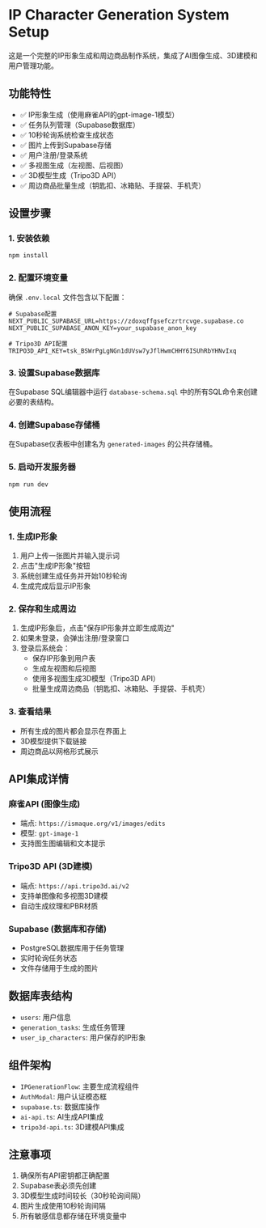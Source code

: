 # IP Character Generation System Setup

这是一个完整的IP形象生成和周边商品制作系统，集成了AI图像生成、3D建模和用户管理功能。

## 功能特性

- ✅ IP形象生成（使用麻雀API的gpt-image-1模型）
- ✅ 任务队列管理（Supabase数据库）
- ✅ 10秒轮询系统检查生成状态
- ✅ 图片上传到Supabase存储
- ✅ 用户注册/登录系统
- ✅ 多视图生成（左视图、后视图）
- ✅ 3D模型生成（Tripo3D API）
- ✅ 周边商品批量生成（钥匙扣、冰箱贴、手提袋、手机壳）

## 设置步骤

### 1. 安装依赖
```bash
npm install
```

### 2. 配置环境变量
确保 `.env.local` 文件包含以下配置：
```env
# Supabase配置
NEXT_PUBLIC_SUPABASE_URL=https://zdoxqffgsefczrtrcvge.supabase.co
NEXT_PUBLIC_SUPABASE_ANON_KEY=your_supabase_anon_key

# Tripo3D API配置
TRIPO3D_API_KEY=tsk_BSWrPgLgNGn1dUVsw7yJflHwmCHHY6ISUhRbYHNvIxq
```

### 3. 设置Supabase数据库
在Supabase SQL编辑器中运行 `database-schema.sql` 中的所有SQL命令来创建必要的表结构。

### 4. 创建Supabase存储桶
在Supabase仪表板中创建名为 `generated-images` 的公共存储桶。

### 5. 启动开发服务器
```bash
npm run dev
```

## 使用流程

### 1. 生成IP形象
1. 用户上传一张图片并输入提示词
2. 点击"生成IP形象"按钮
3. 系统创建生成任务并开始10秒轮询
4. 生成完成后显示IP形象

### 2. 保存和生成周边
1. 生成IP形象后，点击"保存IP形象并立即生成周边"
2. 如果未登录，会弹出注册/登录窗口
3. 登录后系统会：
   - 保存IP形象到用户表
   - 生成左视图和后视图
   - 使用多视图生成3D模型（Tripo3D API）
   - 批量生成周边商品（钥匙扣、冰箱贴、手提袋、手机壳）

### 3. 查看结果
- 所有生成的图片都会显示在界面上
- 3D模型提供下载链接
- 周边商品以网格形式展示

## API集成详情

### 麻雀API (图像生成)
- 端点: `https://ismaque.org/v1/images/edits`
- 模型: `gpt-image-1`
- 支持图生图编辑和文本提示

### Tripo3D API (3D建模)
- 端点: `https://api.tripo3d.ai/v2`
- 支持单图像和多视图3D建模
- 自动生成纹理和PBR材质

### Supabase (数据库和存储)
- PostgreSQL数据库用于任务管理
- 实时轮询任务状态
- 文件存储用于生成的图片

## 数据库表结构

- `users`: 用户信息
- `generation_tasks`: 生成任务管理
- `user_ip_characters`: 用户保存的IP形象

## 组件架构

- `IPGenerationFlow`: 主要生成流程组件
- `AuthModal`: 用户认证模态框
- `supabase.ts`: 数据库操作
- `ai-api.ts`: AI生成API集成
- `tripo3d-api.ts`: 3D建模API集成

## 注意事项

1. 确保所有API密钥都正确配置
2. Supabase表必须先创建
3. 3D模型生成时间较长（30秒轮询间隔）
4. 图片生成使用10秒轮询间隔
5. 所有敏感信息都存储在环境变量中